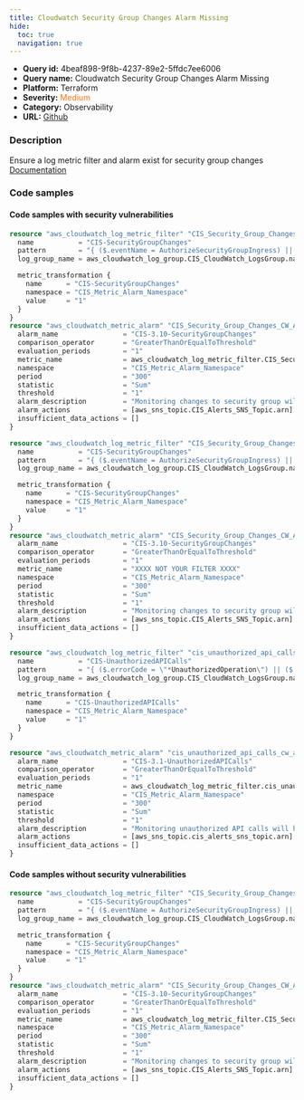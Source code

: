 ```yaml
---
title: Cloudwatch Security Group Changes Alarm Missing
hide:
  toc: true
  navigation: true
---
```


<style>
  .highlight .hll {
    background-color: #ff171742;
  }
  .md-content {
    max-width: 1100px;
    margin: 0 auto;
  }
</style>

-   **Query id:** 4beaf898-9f8b-4237-89e2-5ffdc7ee6006
-   **Query name:** Cloudwatch Security Group Changes Alarm Missing
-   **Platform:** Terraform
-   **Severity:** <span style="color:#ff7213">Medium</span>
-   **Category:** Observability
-   **URL:** [Github](https://github.com/Checkmarx/kics/tree/master/assets/queries/terraform/aws/cloudwatch_security_group_changes_alarm_missing)

### Description
Ensure a log metric filter and alarm exist for security group changes<br>
[Documentation](https://registry.terraform.io/providers/hashicorp/aws/latest/docs/resources/cloudwatch_log_metric_filter#pattern)

### Code samples
#### Code samples with security vulnerabilities
```tf title="Positive test num. 1 - tf file" hl_lines="1"
resource "aws_cloudwatch_log_metric_filter" "CIS_Security_Group_Changes_Metric_Filter" {
  name           = "CIS-SecurityGroupChanges"
  pattern        = "{ ($.eventName = AuthorizeSecurityGroupIngress) || ($.eventName = RevokeSecurityGroupIngress) || ($.eventName = CreateSecurityGroup) || ($.eventName = DeleteSecurityGroup)}"
  log_group_name = aws_cloudwatch_log_group.CIS_CloudWatch_LogsGroup.name

  metric_transformation {
    name      = "CIS-SecurityGroupChanges"
    namespace = "CIS_Metric_Alarm_Namespace"
    value     = "1"
  }
}
resource "aws_cloudwatch_metric_alarm" "CIS_Security_Group_Changes_CW_Alarm" {
  alarm_name                = "CIS-3.10-SecurityGroupChanges"
  comparison_operator       = "GreaterThanOrEqualToThreshold"
  evaluation_periods        = "1"
  metric_name               = aws_cloudwatch_log_metric_filter.CIS_Security_Group_Changes_Metric_Filter.id
  namespace                 = "CIS_Metric_Alarm_Namespace"
  period                    = "300"
  statistic                 = "Sum"
  threshold                 = "1"
  alarm_description         = "Monitoring changes to security group will help ensure that resources and services are not unintentionally exposed."
  alarm_actions             = [aws_sns_topic.CIS_Alerts_SNS_Topic.arn]
  insufficient_data_actions = []
}

```
```tf title="Positive test num. 2 - tf file" hl_lines="1"
resource "aws_cloudwatch_log_metric_filter" "CIS_Security_Group_Changes_Metric_Filter" {
  name           = "CIS-SecurityGroupChanges"
  pattern        = "{ ($.eventName = AuthorizeSecurityGroupIngress) || ($.eventName = AuthorizeSecurityGroupEgress) || ($.eventName = RevokeSecurityGroupIngress) || ($.eventName = RevokeSecurityGroupEgress) || ($.eventName = CreateSecurityGroup) || ($.eventName = DeleteSecurityGroup)}"
  log_group_name = aws_cloudwatch_log_group.CIS_CloudWatch_LogsGroup.name

  metric_transformation {
    name      = "CIS-SecurityGroupChanges"
    namespace = "CIS_Metric_Alarm_Namespace"
    value     = "1"
  }
}
resource "aws_cloudwatch_metric_alarm" "CIS_Security_Group_Changes_CW_Alarm" {
  alarm_name                = "CIS-3.10-SecurityGroupChanges"
  comparison_operator       = "GreaterThanOrEqualToThreshold"
  evaluation_periods        = "1"
  metric_name               = "XXXX NOT YOUR FILTER XXXX"
  namespace                 = "CIS_Metric_Alarm_Namespace"
  period                    = "300"
  statistic                 = "Sum"
  threshold                 = "1"
  alarm_description         = "Monitoring changes to security group will help ensure that resources and services are not unintentionally exposed."
  alarm_actions             = [aws_sns_topic.CIS_Alerts_SNS_Topic.arn]
  insufficient_data_actions = []
}

```
```tf title="Positive test num. 3 - tf file" hl_lines="1"
resource "aws_cloudwatch_log_metric_filter" "cis_unauthorized_api_calls_metric_filter" {
  name           = "CIS-UnauthorizedAPICalls"
  pattern        = "{ ($.errorCode = \"*UnauthorizedOperation\") || ($.errorCode = \"AccessDenied*\") }"
  log_group_name = aws_cloudwatch_log_group.CIS_CloudWatch_LogsGroup.name

  metric_transformation {
    name      = "CIS-UnauthorizedAPICalls"
    namespace = "CIS_Metric_Alarm_Namespace"
    value     = "1"
  }
}

resource "aws_cloudwatch_metric_alarm" "cis_unauthorized_api_calls_cw_alarm" {
  alarm_name                = "CIS-3.1-UnauthorizedAPICalls"
  comparison_operator       = "GreaterThanOrEqualToThreshold"
  evaluation_periods        = "1"
  metric_name               = aws_cloudwatch_log_metric_filter.cis_unauthorized_api_calls_metric_filter.id
  namespace                 = "CIS_Metric_Alarm_Namespace"
  period                    = "300"
  statistic                 = "Sum"
  threshold                 = "1"
  alarm_description         = "Monitoring unauthorized API calls will help reveal application errors and may reduce time to detect malicious activity."
  alarm_actions             = [aws_sns_topic.cis_alerts_sns_topic.arn]
  insufficient_data_actions = []
}

```


#### Code samples without security vulnerabilities
```tf title="Negative test num. 1 - tf file"
resource "aws_cloudwatch_log_metric_filter" "CIS_Security_Group_Changes_Metric_Filter" {
  name           = "CIS-SecurityGroupChanges"
  pattern        = "{ ($.eventName = AuthorizeSecurityGroupIngress) || ($.eventName = AuthorizeSecurityGroupEgress) || ($.eventName = RevokeSecurityGroupIngress) || ($.eventName = RevokeSecurityGroupEgress) || ($.eventName = CreateSecurityGroup) || ($.eventName = DeleteSecurityGroup)}"
  log_group_name = aws_cloudwatch_log_group.CIS_CloudWatch_LogsGroup.name

  metric_transformation {
    name      = "CIS-SecurityGroupChanges"
    namespace = "CIS_Metric_Alarm_Namespace"
    value     = "1"
  }
}
resource "aws_cloudwatch_metric_alarm" "CIS_Security_Group_Changes_CW_Alarm" {
  alarm_name                = "CIS-3.10-SecurityGroupChanges"
  comparison_operator       = "GreaterThanOrEqualToThreshold"
  evaluation_periods        = "1"
  metric_name               = aws_cloudwatch_log_metric_filter.CIS_Security_Group_Changes_Metric_Filter.id
  namespace                 = "CIS_Metric_Alarm_Namespace"
  period                    = "300"
  statistic                 = "Sum"
  threshold                 = "1"
  alarm_description         = "Monitoring changes to security group will help ensure that resources and services are not unintentionally exposed."
  alarm_actions             = [aws_sns_topic.CIS_Alerts_SNS_Topic.arn]
  insufficient_data_actions = []
}

```
